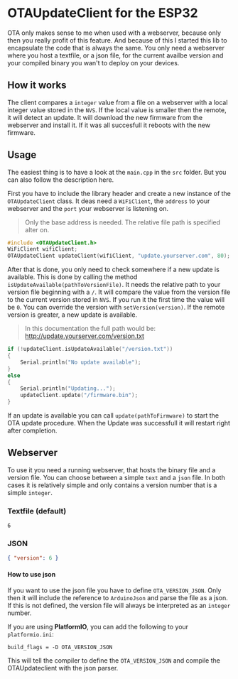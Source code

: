 # OTAUpdateClient for the ESP32

OTA only makes sense to me when used with a webserver, because only then you really profit of this feature. And because of this I started this lib to encapsulate the code that is always the same. You only need a webserver where you host a textfile, or a json file, for the current availbe version and your compiled binary you wan't to deploy on your devices.

## How it works

The client compares a `integer` value from a file on a webserver with a local integer value stored in the `NVS`. If the local value is smaller then the remote, it will detect an update. It will download the new firmware from the webserver and install it. If it was all succesfull it reboots with the new firmware.

## Usage

The easiest thing is to have a look at the `main.cpp` in the `src` folder. But you can also follow the description here.

First you have to include the library header and create a new instance of the `OTAUpdateClient` class. It deas need a `WiFiClient`, the `address` to your webserver and the `port` your webserver is listening on.

> Only the base address is needed. The relative file path is specified alter on.

```cpp
#include <OTAUpdateClient.h>
WiFiClient wifiClient;
OTAUpdateClient updateClient(wifiClient, "update.yourserver.com", 80);
```

After that is done, you only need to check somewhere if a new update is available. This is done by calling the method `isUpdateAvailable(pathToVersionFile)`. It needs the relative path to your version file beginning with a `/`. It will compare the value from the version file to the current version stored in `NVS`. If you run it the first time the value will be `0`. You can override the version with `setVersion(version)`. If the remote version is greater, a new update is available.

> In this documentation the full path would be: http://update.yourserver.com/version.txt

```cpp
if (!updateClient.isUpdateAvailable("/version.txt"))
{
    Serial.println("No update available");
}
else
{
    Serial.println("Updating...");
    updateClient.update("/firmware.bin");
}
```

If an update is available you can call `update(pathToFirmware)` to start the OTA update procedure. When the Update was successfull it will restart right after completion.

## Webserver

To use it you need a running webserver, that hosts the binary file and a version file. You can choose between a simple `text` and a `json` file. In both cases it is relatively simple and only contains a version number that is a simple `integer`.

### Textfile (default)

```
6
```


### JSON

```json
{ "version": 6 }
```

#### How to use json

If you want to use the json file you have to define `OTA_VERSION_JSON`. Only then it will include the reference to `ArduinoJson` and parse the file as a json. If this is not defined, the version file will always be interpreted as an `integer` number.

If you are using **PlatformIO**, you can add the following to your `platformio.ini`:

```
build_flags = -D OTA_VERSION_JSON
```

This will tell the compiler to define the `OTA_VERSION_JSON` and compile the OTAUpdateclient with the json parser.